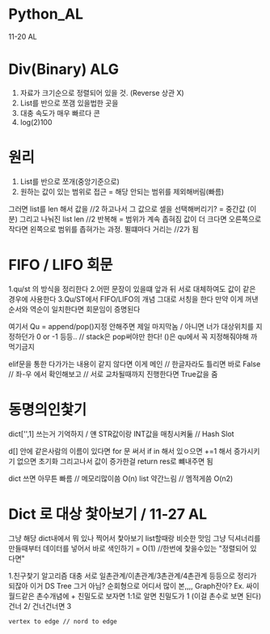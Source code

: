 # Python_AL

11-20 AL

# Div(Binary) ALG
  1. 자료가 크기순으로 정렬되어 있을 것. (Reverse 상관 X)
  2. List를 반으로 쪼갬 있을법한 곳을 
  3. 대충 속도가 매우 빠르다 콘
  4. log(2)100

# 원리
  1. List를 반으로 쪼개(중앙기준으로)
  2. 원하는 값이 있는 범위로 접근 = 해당 안되는 범위를 제외해버림(빠름)

그러면 list를 len 해서 값을 //2 하고나서 그 값으로 셀을 선택해버리기? = 중간값 (이분)
그리고 나눠진 list len //2 반복해  = 범위가 계속 좁혀짐
값이 더 크다면 오른쪽으로 작다면 왼쪽으로 범위를 좁혀가는 과정. 뛸떄마다 거리는 //2가 됨

# FIFO / LIFO 회문 
  1.qu/st 의 방식을 정리한다
  2.어떤 문장이 있을떄 앞과 뒤 서로 대체하여도 값이 같은 경우에 사용한다
  3.Qu/ST에서 FIFO/LIFO의 개념 그대로 서칭을 한다 만약 이게 꺼낸 순서와 역순이 일치한다면 회문임이 증명된다
  
여기서 Qu = append/pop()지정 안해주면 제일 마지막놈 / 아니면 너가 대상위치를 지정하던가 0 or -1 등등.. // 
stack은 pop써야만 한다! ()은 qu에서 꼭 지정해줘야해 까먹기금지

elif문을 통한 다가가는 내용이 같지 않다면 이게 메인 
// 한글자라도 틀리면 바로 False // 좌-우 에서 확인해보고 // 서로 교차될때까지 진행한다면 True값을 줌 

# 동명의인찿기
dict['',1] 쓰는거 기억하지 / 얜 STR값이랑 INT값을 매칭시켜둚 // Hash Slot

d[] 안에 같은사람의 이름이 있다면 for 문 써서  if in 해서 있ㅇ으면 +=1 해서 증가시키기 없으면 초기화
그리고나서 값이 증가한걸 return res로 뺴내주면 됨

dict 쓰면 아무튼 빠름 // 메모리많이씀 O(n)
list 약간느림 // 멤적게씀 O(n2)

  
# Dict 로 대상 찿아보기  / 11-27 AL
그냥 해당 dict내에서 뭐 있나 찍어서 찿아보기 list할때랑 비슷한 맛임
그냥 딕셔너리를 만들때부터 데이터를 넣어서 바로 색인하기  =  O(1) //한번에 찿을수있는 "정렬되어 있다면"

  1.친구찿기 알고리즘
    대충 서로 일촌관계/이촌관계/3촌관계/4촌관계 등등으로 정리가 되잖아 
    이거 DS Tree 그거 아님? 순회형으로 어디서 많이 본,,,, Graph잔아?
    Ex. 싸이월드같은 촌수개념에 + 친밀도로 보자면 1:1로 알면 친밀도가 1 (이걸 촌수로 보면 된다) 건너 2/ 건너건너면 3 

    vertex to edge // nord to edge




  

